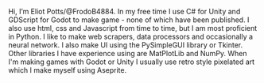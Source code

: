 Hi, I’m Eliot Potts/@FrodoB4884. In my free time I use C# for Unity and GDScript for Godot to make game - none of which have been published. I also use html, css and Javascript from time to time, but I am most proficient in Python. I like to make web scrapers, data processors and occasionally a neural network. I also make UI using the PySimpleGUI library or Tkinter. Other libraries I have experience using are MatPlotLib and NumPy. When I'm making games with Godot or Unity I usually use retro style pixelated art which I make myself using Aseprite.
